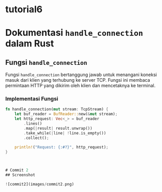 # tutorial6



# Dokumentasi `handle_connection` dalam Rust

## Fungsi `handle_connection`

Fungsi `handle_connection` bertanggung jawab untuk menangani koneksi masuk dari klien yang terhubung ke server TCP. Fungsi ini membaca permintaan HTTP yang dikirim oleh klien dan mencetaknya ke terminal.

### Implementasi Fungsi

```rust
fn handle_connection(mut stream: TcpStream) {
    let buf_reader = BufReader::new(&mut stream);
    let http_request: Vec<_> = buf_reader
        .lines()
        .map(|result| result.unwrap())
        .take_while(|line| !line.is_empty())
        .collect();
    
    println!("Request: {:#?}", http_request);
}



# Commit 2
## Screenshot

![commit2](images/commit2.png)
